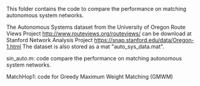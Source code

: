 This folder contains the code to compare the performance on matching autonomous system networks. 

The Autonomous Systems dataset from the University of Oregon Route Views Project http://www.routeviews.org/routeviews/ 
can be download at Stanford Network Analysis Project https://snap.stanford.edu/data/Oregon-1.html
The dataset is also stored as a mat "auto_sys_data.mat".

sin_auto.m: code compare the performance on matching autonomous system networks. 

MatchHop1: code for Greedy Maximum Weight Matching (GMWM)

